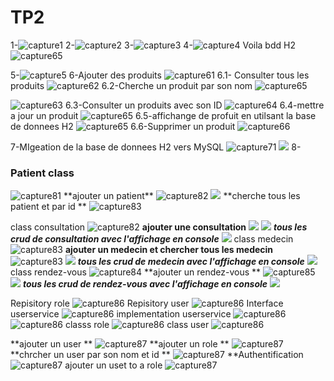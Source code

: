 <h1>TP2</h1>
1-<img src="capture/1.png" alt="capture1" >
2-<img src="capture/2.png" alt="capture2">
3-<img src="capture/3.png" alt="capture3">
4-<img src="capture/4.png" alt="capture4">
Voila bdd H2
<img src="capture/h2data6-1-1.png" alt="capture65">

5-<img src="capture/5-1.png" alt="capture5">
6-Ajouter des produits
<img src="capture/6-1.png" alt="capture61">
    6.1- Consulter tous les produits
<img src="capture/6-2.png" alt="capture62">
    6.2-Cherche un produit par son nom
<img src="capture/queryrecherche.png" alt="capture65">

<img src="capture/6-3.png" alt="capture63">
    6.3-Consulter un  produits avec son ID
<img src="capture/6-4.png" alt="capture64">
    6.4-mettre a jour un produit
<img src="capture/6-5.png" alt="capture65">
    6.5-affichange de profuit en utilsant la base de donnees H2
<img src="capture/6-5-db.png" alt="capture65">
    6.6-Supprimer un produit
<img src="capture/6-6.png" alt="capture66">

7-MIgeation de la base de donnees H2 vers MySQL
<img src="capture/7.png" alt="capture71">
   <img src="capture/bddd.png">
8-
<h3>Patient class</h3>
<img src="capture/patient cl.png" alt="capture81">
**ajouter un patient**
<img src="capture/patientsave.png" alt="capture82">
<img src="capture/bddpatient.png">
**cherche tous les patient  et par id  **

<img src="capture/cherchepatient.png" alt="capture83">


class consultation
<img src="capture/consul.png" alt="capture82">
**ajouter une consultation**
<img src="capture/consultasave.png">
<img src="capture/bddconsult.png">
***tous les crud de consultation avec l'affichage en console***
<img src="capture/crudconsultation.png">
class medecin
<img src="capture/medecin.png" alt="capture83">
**ajouter un medecin et chercher tous les medecin**
<img src="capture/medecinsave-cherche.png" alt="capture83">
<img src="capture/bddmedecin.png">
***tous les crud de medecin avec l'affichage en console***
<img src="capture/crudmedecin.png">
class rendez-vous
<img src="capture/rdvous.png" alt="capture84">
**ajouter un rendez-vous **
<img src="capture/rdvsave.png" alt="capture85">
<img src="capture/bddrdv.png">
***tous les crud de rendez-vous avec l'affichage en console***
<img src="capture/crudrdv.png">

Repisitory role 
<img src="capture/reporole.png" alt="capture86">
Repisitory user
<img src="capture/repouser.png" alt="capture86">
Interface userservice
<img src="capture/interfaceservice.png" alt="capture86">
implementation userservice
<img src="capture/impl1.png" alt="capture86">
<img src="capture/impl2.png" alt="capture86">
classs role
<img src="capture/roleclass.png" alt="capture86">
class user
<img src="capture/userclass.png" alt="capture86">


**ajouter un user **
<img src="capture/ajoutuser.png" alt="capture87">
**ajouter un role **
<img src="capture/ajoutrole.png" alt="capture87">
**chrcher un user par son nom et id **
<img src="capture/chercher.png" alt="capture87">
**Authentification
<img src="capture/mainauthent.png" alt="capture87">
ajouter un uset to a role
<img src="capture/ajoutuserinrole.png" alt="capture87">


